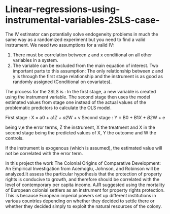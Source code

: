 # Linear-regressions-using-instrumental-variables-2SLS-case-

The IV estimator can potentially solve endogeneity problems in much the same way as a randomized experiment but you need to find a valid instrument.
We need two assumptions for a valid IV:
1) There must be correlation between z and x conditional on all other variables in a system.
2) The variable can be excluded from the main equation of interest. Two important parts to this assumption:
The only relationship between z and y is through the first stage relationship and the instrument is as good as randomly assigned (Conditional on covariates).

The process for the 2SLS is : 
In the first stage, a new variable is created using the instrument variable.
The second stage then uses the model estimated values from stage one instead of the actual values of the problematic predictors to calculate the OLS model.

First stage  : X = a0 + a1*Z + a2*W + v
Second stage : Y = B0 + B1*X + B2*W + e

being v,e the error terms, Z the instrument, X the treatment and X in the second stage being the predicted values of X, Y the outcome and W the controls.

If the instrument is exogenous (which is assumed), the estimated value will not be correlated with the error term.

In this project the work The Colonial Origins of Comparative Development: An Empirical Investigation from Acemoglu, Johnson, and Robinson will be analyzed.It assess the particular hypothesis that the protection of property rights is conducive to growth, and therefore should be correlated with the level of contemporary per capita income.
AJR suggested using the mortality of European colonial settlers as an instrument for property rights protection. This is because European imperial powers set up different institutions in various countries depending on whether they decided to settle there or whether they decided simply to exploit the natural resources of the colony.
